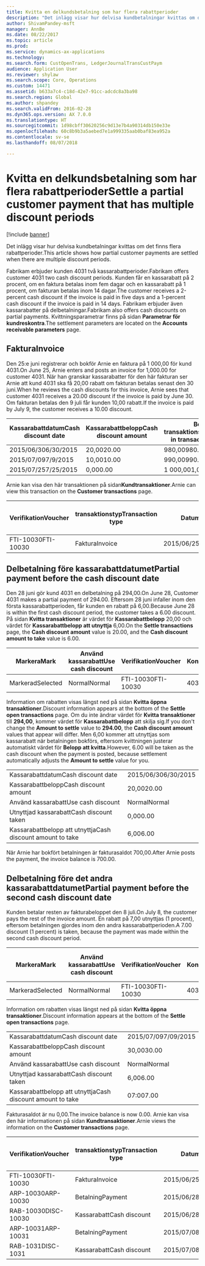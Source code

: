 ```yaml
---
title: Kvitta en delkundsbetalning som har flera rabattperioder
description: "Det inlägg visar hur delvisa kundbetalningar kvittas om det finns flera rabattperioder."
author: ShivamPandey-msft
manager: AnnBe
ms.date: 08/22/2017
ms.topic: article
ms.prod: 
ms.service: dynamics-ax-applications
ms.technology: 
ms.search.form: CustOpenTrans, LedgerJournalTransCustPaym
audience: Application User
ms.reviewer: shylaw
ms.search.scope: Core, Operations
ms.custom: 14471
ms.assetid: b633a7c4-c18d-42e7-91cc-adcdc8a3ba98
ms.search.region: Global
ms.author: shpandey
ms.search.validFrom: 2016-02-28
ms.dyn365.ops.version: AX 7.0.0
ms.translationtype: HT
ms.sourcegitcommit: 1d98cbff30620256c9d13e7b4a90314db150e33e
ms.openlocfilehash: 60c8b9b3a5aebed7e1a999335aab0baf83ea952a
ms.contentlocale: sv-se
ms.lasthandoff: 08/07/2018

---
```


# <a name="settle-a-partial-customer-payment-that-has-multiple-discount-periods"></a><span data-ttu-id="3f439-103">Kvitta en delkundsbetalning som har flera rabattperioder</span><span class="sxs-lookup"><span data-stu-id="3f439-103">Settle a partial customer payment that has multiple discount periods</span></span>

[!include [banner](../includes/banner.md)]

<span data-ttu-id="3f439-104">Det inlägg visar hur delvisa kundbetalningar kvittas om det finns flera rabattperioder.</span><span class="sxs-lookup"><span data-stu-id="3f439-104">This article shows how partial customer payments are settled when there are multiple discount periods.</span></span>

<span data-ttu-id="3f439-105">Fabrikam erbjuder kunden 4031 två kassarabattperioder.</span><span class="sxs-lookup"><span data-stu-id="3f439-105">Fabrikam offers customer 4031 two cash discount periods.</span></span> <span data-ttu-id="3f439-106">Kunden får en kassarabatt på 2 procent, om en faktura betalas inom fem dagar och en kassarabatt på 1 procent, om fakturan betalas inom 14 dagar.</span><span class="sxs-lookup"><span data-stu-id="3f439-106">The customer receives a 2-percent cash discount if the invoice is paid in five days and a 1-percent cash discount if the invoice is paid in 14 days.</span></span> <span data-ttu-id="3f439-107">Fabrikam erbjuder även kassarabatter på delbetalningar.</span><span class="sxs-lookup"><span data-stu-id="3f439-107">Fabrikam also offers cash discounts on partial payments.</span></span> <span data-ttu-id="3f439-108">Kvittningsparametrar finns på sidan **Parametrar för kundreskontra**.</span><span class="sxs-lookup"><span data-stu-id="3f439-108">The settlement parameters are located on the **Accounts receivable parameters** page.</span></span>

## <a name="invoice"></a><span data-ttu-id="3f439-109">Faktura</span><span class="sxs-lookup"><span data-stu-id="3f439-109">Invoice</span></span>
<span data-ttu-id="3f439-110">Den 25:e juni registrerar och bokför Arnie en faktura på 1 000,00 för kund 4031.</span><span class="sxs-lookup"><span data-stu-id="3f439-110">On June 25, Arnie enters and posts an invoice for 1,000.00 for customer 4031.</span></span> <span data-ttu-id="3f439-111">När han granskar kassarabatter för den här fakturan ser Arnie att kund 4031 ska få 20,00 rabatt om fakturan betalas senast den 30 juni.</span><span class="sxs-lookup"><span data-stu-id="3f439-111">When he reviews the cash discounts for this invoice, Arnie sees that customer 4031 receives a 20.00 discount if the invoice is paid by June 30.</span></span> <span data-ttu-id="3f439-112">Om fakturan betalas den 9 juli får kunden 10,00 rabatt.</span><span class="sxs-lookup"><span data-stu-id="3f439-112">If the invoice is paid by July 9, the customer receives a 10.00 discount.</span></span>

| <span data-ttu-id="3f439-113">Kassarabattdatum</span><span class="sxs-lookup"><span data-stu-id="3f439-113">Cash discount date</span></span> | <span data-ttu-id="3f439-114">Kassarabattbelopp</span><span class="sxs-lookup"><span data-stu-id="3f439-114">Cash discount amount</span></span> | <span data-ttu-id="3f439-115">Belopp i transaktionsvalutan</span><span class="sxs-lookup"><span data-stu-id="3f439-115">Amount in transaction currency</span></span> |
|--------------------|----------------------|--------------------------------|
| <span data-ttu-id="3f439-116">2015/06/30</span><span class="sxs-lookup"><span data-stu-id="3f439-116">6/30/2015</span></span>          | <span data-ttu-id="3f439-117">20,00</span><span class="sxs-lookup"><span data-stu-id="3f439-117">20.00</span></span>                | <span data-ttu-id="3f439-118">980,00</span><span class="sxs-lookup"><span data-stu-id="3f439-118">980.00</span></span>                         |
| <span data-ttu-id="3f439-119">2015/07/09</span><span class="sxs-lookup"><span data-stu-id="3f439-119">7/9/2015</span></span>           | <span data-ttu-id="3f439-120">10,00</span><span class="sxs-lookup"><span data-stu-id="3f439-120">10.00</span></span>                | <span data-ttu-id="3f439-121">990,00</span><span class="sxs-lookup"><span data-stu-id="3f439-121">990.00</span></span>                         |
| <span data-ttu-id="3f439-122">2015/07/25</span><span class="sxs-lookup"><span data-stu-id="3f439-122">7/25/2015</span></span>          | <span data-ttu-id="3f439-123">0,00</span><span class="sxs-lookup"><span data-stu-id="3f439-123">0.00</span></span>                 | <span data-ttu-id="3f439-124">1 000,00</span><span class="sxs-lookup"><span data-stu-id="3f439-124">1,000.00</span></span>                       |

<span data-ttu-id="3f439-125">Arnie kan visa den här transaktionen på sidan**Kundtransaktioner**.</span><span class="sxs-lookup"><span data-stu-id="3f439-125">Arnie can view this transaction on the **Customer transactions** page.</span></span>

| <span data-ttu-id="3f439-126">Verifikation</span><span class="sxs-lookup"><span data-stu-id="3f439-126">Voucher</span></span>   | <span data-ttu-id="3f439-127">transaktionstyp</span><span class="sxs-lookup"><span data-stu-id="3f439-127">Transaction type</span></span> | <span data-ttu-id="3f439-128">Datum</span><span class="sxs-lookup"><span data-stu-id="3f439-128">Date</span></span>      | <span data-ttu-id="3f439-129">Faktura</span><span class="sxs-lookup"><span data-stu-id="3f439-129">Invoice</span></span> | <span data-ttu-id="3f439-130">Debetbelopp i transaktionsvaluta</span><span class="sxs-lookup"><span data-stu-id="3f439-130">Amount in transaction currency debit</span></span> | <span data-ttu-id="3f439-131">Kreditbelopp i transaktionsvaluta</span><span class="sxs-lookup"><span data-stu-id="3f439-131">Amount in transaction currency credit</span></span> | <span data-ttu-id="3f439-132">Saldo</span><span class="sxs-lookup"><span data-stu-id="3f439-132">Balance</span></span>  | <span data-ttu-id="3f439-133">Valuta</span><span class="sxs-lookup"><span data-stu-id="3f439-133">Currency</span></span> |
|-----------|------------------|-----------|---------|--------------------------------------|---------------------------------------|----------|----------|
| <span data-ttu-id="3f439-134">FTI-10030</span><span class="sxs-lookup"><span data-stu-id="3f439-134">FTI-10030</span></span> | <span data-ttu-id="3f439-135">Faktura</span><span class="sxs-lookup"><span data-stu-id="3f439-135">Invoice</span></span>          | <span data-ttu-id="3f439-136">2015/06/25</span><span class="sxs-lookup"><span data-stu-id="3f439-136">6/25/2015</span></span> | <span data-ttu-id="3f439-137">10030</span><span class="sxs-lookup"><span data-stu-id="3f439-137">10030</span></span>   | <span data-ttu-id="3f439-138">1 000,00</span><span class="sxs-lookup"><span data-stu-id="3f439-138">1,000.00</span></span>                             |                                       | <span data-ttu-id="3f439-139">1 000,00</span><span class="sxs-lookup"><span data-stu-id="3f439-139">1,000.00</span></span> | <span data-ttu-id="3f439-140">USD</span><span class="sxs-lookup"><span data-stu-id="3f439-140">USD</span></span>      |

## <a name="partial-payment-before-the-cash-discount-date"></a><span data-ttu-id="3f439-141">Delbetalning före kassarabattdatumet</span><span class="sxs-lookup"><span data-stu-id="3f439-141">Partial payment before the cash discount date</span></span>
<span data-ttu-id="3f439-142">Den 28 juni gör kund 4031 en delbetalning på 294,00.</span><span class="sxs-lookup"><span data-stu-id="3f439-142">On June 28, Customer 4031 makes a partial payment of 294.00.</span></span> <span data-ttu-id="3f439-143">Eftersom 28 juni infaller inom den första kassarabattperioden, får kunden en rabatt på 6,00.</span><span class="sxs-lookup"><span data-stu-id="3f439-143">Because June 28 is within the first cash discount period, the customer takes a 6.00 discount.</span></span> <span data-ttu-id="3f439-144">På sidan **Kvitta transaktioner** är värdet för **Kassarabattbelopp** 20,00 och värdet för **Kassarabattbelopp att utnyttja** 6,00.</span><span class="sxs-lookup"><span data-stu-id="3f439-144">On the **Settle transactions** page, the **Cash discount amount** value is 20.00, and the **Cash discount amount to take** value is 6.00.</span></span>

| <span data-ttu-id="3f439-145">Markera</span><span class="sxs-lookup"><span data-stu-id="3f439-145">Mark</span></span>     | <span data-ttu-id="3f439-146">Använd kassarabatt</span><span class="sxs-lookup"><span data-stu-id="3f439-146">Use cash discount</span></span> | <span data-ttu-id="3f439-147">Verifikation</span><span class="sxs-lookup"><span data-stu-id="3f439-147">Voucher</span></span>   | <span data-ttu-id="3f439-148">Konto</span><span class="sxs-lookup"><span data-stu-id="3f439-148">Account</span></span> | <span data-ttu-id="3f439-149">Datum</span><span class="sxs-lookup"><span data-stu-id="3f439-149">Date</span></span>      | <span data-ttu-id="3f439-150">Förfallodatum</span><span class="sxs-lookup"><span data-stu-id="3f439-150">Due date</span></span>  | <span data-ttu-id="3f439-151">Faktura</span><span class="sxs-lookup"><span data-stu-id="3f439-151">Invoice</span></span> | <span data-ttu-id="3f439-152">Belopp i transaktionsvalutan</span><span class="sxs-lookup"><span data-stu-id="3f439-152">Amount in transaction currency</span></span> | <span data-ttu-id="3f439-153">Valuta</span><span class="sxs-lookup"><span data-stu-id="3f439-153">Currency</span></span> | <span data-ttu-id="3f439-154">Belopp att kvitta</span><span class="sxs-lookup"><span data-stu-id="3f439-154">Amount to settle</span></span> |
|----------|-------------------|-----------|---------|-----------|-----------|---------|--------------------------------|----------|------------------|
| <span data-ttu-id="3f439-155">Markerad</span><span class="sxs-lookup"><span data-stu-id="3f439-155">Selected</span></span> | <span data-ttu-id="3f439-156">Normal</span><span class="sxs-lookup"><span data-stu-id="3f439-156">Normal</span></span>            | <span data-ttu-id="3f439-157">FTI-10030</span><span class="sxs-lookup"><span data-stu-id="3f439-157">FTI-10030</span></span> | <span data-ttu-id="3f439-158">4031</span><span class="sxs-lookup"><span data-stu-id="3f439-158">4031</span></span>    | <span data-ttu-id="3f439-159">2015/06/25</span><span class="sxs-lookup"><span data-stu-id="3f439-159">6/25/2015</span></span> | <span data-ttu-id="3f439-160">2015/07/25</span><span class="sxs-lookup"><span data-stu-id="3f439-160">7/25/2015</span></span> | <span data-ttu-id="3f439-161">10030</span><span class="sxs-lookup"><span data-stu-id="3f439-161">10030</span></span>   | <span data-ttu-id="3f439-162">1 000,00</span><span class="sxs-lookup"><span data-stu-id="3f439-162">1,000.00</span></span>                       | <span data-ttu-id="3f439-163">USD</span><span class="sxs-lookup"><span data-stu-id="3f439-163">USD</span></span>      | <span data-ttu-id="3f439-164">294,00</span><span class="sxs-lookup"><span data-stu-id="3f439-164">294.00</span></span>           |

<span data-ttu-id="3f439-165">Information om rabatten visas längst ned på sidan **Kvitta öppna transaktioner**.</span><span class="sxs-lookup"><span data-stu-id="3f439-165">Discount information appears at the bottom of the **Settle open transactions** page.</span></span> <span data-ttu-id="3f439-166">Om du inte ändrar värdet för **Kvitta transaktioner** till **294,00**, kommer värdet för **Kassarabattbelopp** att skilja sig.</span><span class="sxs-lookup"><span data-stu-id="3f439-166">If you don't change the **Amount to settle** value to **294.00**, the **Cash discount amount** values that appear will differ.</span></span> <span data-ttu-id="3f439-167">Men 6,00 kommer att utnyttjas som kassarabatt när betalningen bokförs, eftersom kvittningen justerar automatiskt värdet för **Belopp att kvitta**.</span><span class="sxs-lookup"><span data-stu-id="3f439-167">However, 6.00 will be taken as the cash discount when the payment is posted, because settlement automatically adjusts the **Amount to settle** value for you.</span></span>

|                              |           |
|------------------------------|-----------|
| <span data-ttu-id="3f439-168">Kassarabattdatum</span><span class="sxs-lookup"><span data-stu-id="3f439-168">Cash discount date</span></span>           | <span data-ttu-id="3f439-169">2015/06/30</span><span class="sxs-lookup"><span data-stu-id="3f439-169">6/30/2015</span></span> |
| <span data-ttu-id="3f439-170">Kassarabattbelopp</span><span class="sxs-lookup"><span data-stu-id="3f439-170">Cash discount amount</span></span>         | <span data-ttu-id="3f439-171">20,00</span><span class="sxs-lookup"><span data-stu-id="3f439-171">20.00</span></span>     |
| <span data-ttu-id="3f439-172">Använd kassarabatt</span><span class="sxs-lookup"><span data-stu-id="3f439-172">Use cash discount</span></span>            | <span data-ttu-id="3f439-173">Normal</span><span class="sxs-lookup"><span data-stu-id="3f439-173">Normal</span></span>    |
| <span data-ttu-id="3f439-174">Utnyttjad kassarabatt</span><span class="sxs-lookup"><span data-stu-id="3f439-174">Cash discount taken</span></span>          | <span data-ttu-id="3f439-175">0,00</span><span class="sxs-lookup"><span data-stu-id="3f439-175">0.00</span></span>      |
| <span data-ttu-id="3f439-176">Kassarabattbelopp att utnyttja</span><span class="sxs-lookup"><span data-stu-id="3f439-176">Cash discount amount to take</span></span> | <span data-ttu-id="3f439-177">6,00</span><span class="sxs-lookup"><span data-stu-id="3f439-177">6.00</span></span>      |

<span data-ttu-id="3f439-178">När Arnie har bokfört betalningen är fakturasaldot 700,00.</span><span class="sxs-lookup"><span data-stu-id="3f439-178">After Arnie posts the payment, the invoice balance is 700.00.</span></span>

## <a name="partial-payment-before-the-second-cash-discount-date"></a><span data-ttu-id="3f439-179">Delbetalning före det andra kassarabattdatumet</span><span class="sxs-lookup"><span data-stu-id="3f439-179">Partial payment before the second cash discount date</span></span>
<span data-ttu-id="3f439-180">Kunden betalar resten av fakturabeloppet den 8 juli.</span><span class="sxs-lookup"><span data-stu-id="3f439-180">On July 8, the customer pays the rest of the invoice amount.</span></span> <span data-ttu-id="3f439-181">En rabatt på 7,00 utnyttjas (1 procent), eftersom betalningen gjordes inom den andra kassarabattperioden.</span><span class="sxs-lookup"><span data-stu-id="3f439-181">A 7.00 discount (1 percent) is taken, because the payment was made within the second cash discount period.</span></span>

| <span data-ttu-id="3f439-182">Markera</span><span class="sxs-lookup"><span data-stu-id="3f439-182">Mark</span></span>     | <span data-ttu-id="3f439-183">Använd kassarabatt</span><span class="sxs-lookup"><span data-stu-id="3f439-183">Use cash discount</span></span> | <span data-ttu-id="3f439-184">Verifikation</span><span class="sxs-lookup"><span data-stu-id="3f439-184">Voucher</span></span>   | <span data-ttu-id="3f439-185">Konto</span><span class="sxs-lookup"><span data-stu-id="3f439-185">Account</span></span> | <span data-ttu-id="3f439-186">Datum</span><span class="sxs-lookup"><span data-stu-id="3f439-186">Date</span></span>      | <span data-ttu-id="3f439-187">Förfallodatum</span><span class="sxs-lookup"><span data-stu-id="3f439-187">Due date</span></span>  | <span data-ttu-id="3f439-188">Faktura</span><span class="sxs-lookup"><span data-stu-id="3f439-188">Invoice</span></span> | <span data-ttu-id="3f439-189">Debetbelopp i transaktionsvaluta</span><span class="sxs-lookup"><span data-stu-id="3f439-189">Amount in transaction currency debit</span></span> | <span data-ttu-id="3f439-190">Kreditbelopp i transaktionsvaluta</span><span class="sxs-lookup"><span data-stu-id="3f439-190">Amount in transaction currency credit</span></span> | <span data-ttu-id="3f439-191">Valuta</span><span class="sxs-lookup"><span data-stu-id="3f439-191">Currency</span></span> | <span data-ttu-id="3f439-192">Belopp att kvitta</span><span class="sxs-lookup"><span data-stu-id="3f439-192">Amount to settle</span></span> |
|----------|-------------------|-----------|---------|-----------|-----------|---------|--------------------------------------|---------------------------------------|----------|------------------|
| <span data-ttu-id="3f439-193">Markerad</span><span class="sxs-lookup"><span data-stu-id="3f439-193">Selected</span></span> | <span data-ttu-id="3f439-194">Normal</span><span class="sxs-lookup"><span data-stu-id="3f439-194">Normal</span></span>            | <span data-ttu-id="3f439-195">FTI-10030</span><span class="sxs-lookup"><span data-stu-id="3f439-195">FTI-10030</span></span> | <span data-ttu-id="3f439-196">4031</span><span class="sxs-lookup"><span data-stu-id="3f439-196">4031</span></span>    | <span data-ttu-id="3f439-197">2015/06/25</span><span class="sxs-lookup"><span data-stu-id="3f439-197">6/25/2015</span></span> | <span data-ttu-id="3f439-198">2015/07/25</span><span class="sxs-lookup"><span data-stu-id="3f439-198">7/25/2015</span></span> | <span data-ttu-id="3f439-199">10030</span><span class="sxs-lookup"><span data-stu-id="3f439-199">10030</span></span>   | <span data-ttu-id="3f439-200">700,00</span><span class="sxs-lookup"><span data-stu-id="3f439-200">700.00</span></span>                               |                                       | <span data-ttu-id="3f439-201">USD</span><span class="sxs-lookup"><span data-stu-id="3f439-201">USD</span></span>      | <span data-ttu-id="3f439-202">693,00</span><span class="sxs-lookup"><span data-stu-id="3f439-202">693.00</span></span>           |

<span data-ttu-id="3f439-203">Information om rabatten visas längst ned på sidan **Kvitta öppna transaktioner**.</span><span class="sxs-lookup"><span data-stu-id="3f439-203">Discount information appears at the bottom of the **Settle open transactions** page.</span></span>

|                              |           |
|------------------------------|-----------|
| <span data-ttu-id="3f439-204">Kassarabattdatum</span><span class="sxs-lookup"><span data-stu-id="3f439-204">Cash discount date</span></span>           | <span data-ttu-id="3f439-205">2015/07/09</span><span class="sxs-lookup"><span data-stu-id="3f439-205">7/09/2015</span></span> |
| <span data-ttu-id="3f439-206">Kassarabattbelopp</span><span class="sxs-lookup"><span data-stu-id="3f439-206">Cash discount amount</span></span>         | <span data-ttu-id="3f439-207">30,00</span><span class="sxs-lookup"><span data-stu-id="3f439-207">30.00</span></span>     |
| <span data-ttu-id="3f439-208">Använd kassarabatt</span><span class="sxs-lookup"><span data-stu-id="3f439-208">Use cash discount</span></span>            | <span data-ttu-id="3f439-209">Normal</span><span class="sxs-lookup"><span data-stu-id="3f439-209">Normal</span></span>    |
| <span data-ttu-id="3f439-210">Utnyttjad kassarabatt</span><span class="sxs-lookup"><span data-stu-id="3f439-210">Cash discount taken</span></span>          | <span data-ttu-id="3f439-211">6,00</span><span class="sxs-lookup"><span data-stu-id="3f439-211">6.00</span></span>      |
| <span data-ttu-id="3f439-212">Kassarabattbelopp att utnyttja</span><span class="sxs-lookup"><span data-stu-id="3f439-212">Cash discount amount to take</span></span> | <span data-ttu-id="3f439-213">07:00</span><span class="sxs-lookup"><span data-stu-id="3f439-213">7.00</span></span>      |

<span data-ttu-id="3f439-214">Fakturasaldot är nu 0,00.</span><span class="sxs-lookup"><span data-stu-id="3f439-214">The invoice balance is now 0.00.</span></span> <span data-ttu-id="3f439-215">Arnie kan visa den här informationen på sidan **Kundtransaktioner**.</span><span class="sxs-lookup"><span data-stu-id="3f439-215">Arnie views the information on the **Customer transactions** page.</span></span>

| <span data-ttu-id="3f439-216">Verifikation</span><span class="sxs-lookup"><span data-stu-id="3f439-216">Voucher</span></span>    | <span data-ttu-id="3f439-217">transaktionstyp</span><span class="sxs-lookup"><span data-stu-id="3f439-217">Transaction type</span></span> | <span data-ttu-id="3f439-218">Datum</span><span class="sxs-lookup"><span data-stu-id="3f439-218">Date</span></span>      | <span data-ttu-id="3f439-219">Faktura</span><span class="sxs-lookup"><span data-stu-id="3f439-219">Invoice</span></span> | <span data-ttu-id="3f439-220">Debetbelopp i transaktionsvaluta</span><span class="sxs-lookup"><span data-stu-id="3f439-220">Amount in transaction currency debit</span></span> | <span data-ttu-id="3f439-221">Kreditbelopp i transaktionsvaluta</span><span class="sxs-lookup"><span data-stu-id="3f439-221">Amount in transaction currency credit</span></span> | <span data-ttu-id="3f439-222">Saldo</span><span class="sxs-lookup"><span data-stu-id="3f439-222">Balance</span></span> | <span data-ttu-id="3f439-223">Valuta</span><span class="sxs-lookup"><span data-stu-id="3f439-223">Currency</span></span> |
|------------|------------------|-----------|---------|--------------------------------------|---------------------------------------|---------|----------|
| <span data-ttu-id="3f439-224">FTI-10030</span><span class="sxs-lookup"><span data-stu-id="3f439-224">FTI-10030</span></span>  | <span data-ttu-id="3f439-225">Faktura</span><span class="sxs-lookup"><span data-stu-id="3f439-225">Invoice</span></span>          | <span data-ttu-id="3f439-226">2015/06/25</span><span class="sxs-lookup"><span data-stu-id="3f439-226">6/25/2015</span></span> | <span data-ttu-id="3f439-227">10030</span><span class="sxs-lookup"><span data-stu-id="3f439-227">10030</span></span>   | <span data-ttu-id="3f439-228">1 000,00</span><span class="sxs-lookup"><span data-stu-id="3f439-228">1,000.00</span></span>                             |                                       | <span data-ttu-id="3f439-229">0,00</span><span class="sxs-lookup"><span data-stu-id="3f439-229">0.00</span></span>    | <span data-ttu-id="3f439-230">USD</span><span class="sxs-lookup"><span data-stu-id="3f439-230">USD</span></span>      |
| <span data-ttu-id="3f439-231">ARP-10030</span><span class="sxs-lookup"><span data-stu-id="3f439-231">ARP-10030</span></span>  |  <span data-ttu-id="3f439-232">Betalning</span><span class="sxs-lookup"><span data-stu-id="3f439-232">Payment</span></span>         | <span data-ttu-id="3f439-233">2015/06/28</span><span class="sxs-lookup"><span data-stu-id="3f439-233">6/28/2015</span></span> |         |                                      | <span data-ttu-id="3f439-234">294,00</span><span class="sxs-lookup"><span data-stu-id="3f439-234">294.00</span></span>                                | <span data-ttu-id="3f439-235">0,00</span><span class="sxs-lookup"><span data-stu-id="3f439-235">0.00</span></span>    | <span data-ttu-id="3f439-236">USD</span><span class="sxs-lookup"><span data-stu-id="3f439-236">USD</span></span>      |
| <span data-ttu-id="3f439-237">RAB-10030</span><span class="sxs-lookup"><span data-stu-id="3f439-237">DISC-10030</span></span> |  <span data-ttu-id="3f439-238">Kassarabatt</span><span class="sxs-lookup"><span data-stu-id="3f439-238">Cash discount</span></span>   | <span data-ttu-id="3f439-239">2015/06/28</span><span class="sxs-lookup"><span data-stu-id="3f439-239">6/28/2015</span></span> |         |                                      | <span data-ttu-id="3f439-240">6,00</span><span class="sxs-lookup"><span data-stu-id="3f439-240">6.00</span></span>                                  | <span data-ttu-id="3f439-241">0,00</span><span class="sxs-lookup"><span data-stu-id="3f439-241">0.00</span></span>    | <span data-ttu-id="3f439-242">USD</span><span class="sxs-lookup"><span data-stu-id="3f439-242">USD</span></span>      |
| <span data-ttu-id="3f439-243">ARP-10031</span><span class="sxs-lookup"><span data-stu-id="3f439-243">ARP-10031</span></span>  |  <span data-ttu-id="3f439-244">Betalning</span><span class="sxs-lookup"><span data-stu-id="3f439-244">Payment</span></span>         | <span data-ttu-id="3f439-245">2015/07/08</span><span class="sxs-lookup"><span data-stu-id="3f439-245">7/8/2015</span></span>  |         |                                      | <span data-ttu-id="3f439-246">693,00</span><span class="sxs-lookup"><span data-stu-id="3f439-246">693.00</span></span>                                | <span data-ttu-id="3f439-247">0,00</span><span class="sxs-lookup"><span data-stu-id="3f439-247">0.00</span></span>    | <span data-ttu-id="3f439-248">USD</span><span class="sxs-lookup"><span data-stu-id="3f439-248">USD</span></span>      |
| <span data-ttu-id="3f439-249">RAB-1031</span><span class="sxs-lookup"><span data-stu-id="3f439-249">DISC-1031</span></span>  |  <span data-ttu-id="3f439-250">Kassarabatt</span><span class="sxs-lookup"><span data-stu-id="3f439-250">Cash discount</span></span>   | <span data-ttu-id="3f439-251">2015/07/08</span><span class="sxs-lookup"><span data-stu-id="3f439-251">7/8/2015</span></span>  |         |                                      | <span data-ttu-id="3f439-252">07:00</span><span class="sxs-lookup"><span data-stu-id="3f439-252">7.00</span></span>                                  | <span data-ttu-id="3f439-253">0,00</span><span class="sxs-lookup"><span data-stu-id="3f439-253">0.00</span></span>    | <span data-ttu-id="3f439-254">USD</span><span class="sxs-lookup"><span data-stu-id="3f439-254">USD</span></span>      |






